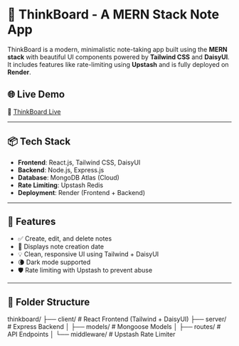 # 🧠 ThinkBoard - A MERN Stack Note App

ThinkBoard is a modern, minimalistic note-taking app built using the **MERN stack** with beautiful UI components powered by **Tailwind CSS** and **DaisyUI**. It includes features like rate-limiting using **Upstash** and is fully deployed on **Render**.

## 🌐 Live Demo

🔗 [ThinkBoard Live](https://thinkboard-t900.onrender.com)

---

## 📦 Tech Stack

- **Frontend**: React.js, Tailwind CSS, DaisyUI
- **Backend**: Node.js, Express.js
- **Database**: MongoDB Atlas (Cloud)
- **Rate Limiting**: Upstash Redis
- **Deployment**: Render (Frontend + Backend)

---

## 🚀 Features

- ✅ Create, edit, and delete notes
- 📅 Displays note creation date
- 💡 Clean, responsive UI using Tailwind + DaisyUI
- 🌘 Dark mode supported
- 🛡️ Rate limiting with Upstash to prevent abuse

---

## 📁 Folder Structure

thinkboard/
├── client/ # React Frontend (Tailwind + DaisyUI)
├── server/ # Express Backend
│ ├── models/ # Mongoose Models
│ ├── routes/ # API Endpoints
│ └── middleware/ # Upstash Rate Limiter


